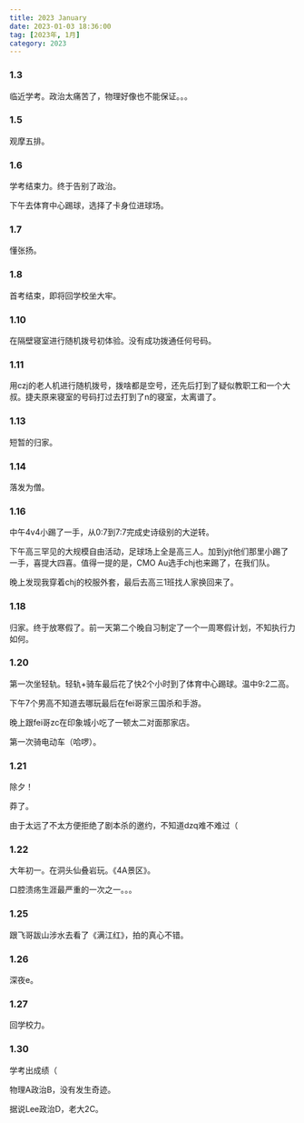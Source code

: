 ```yaml
---
title: 2023 January
date: 2023-01-03 18:36:00
tag: [2023年, 1月]
category: 2023
---
```


### 1.3

临近学考。政治太痛苦了，物理好像也不能保证。。。

### 1.5

观摩五排。

### 1.6

学考结束力。终于告别了政治。

下午去体育中心踢球，选择了卡身位进球场。

### 1.7

懂张扬。

### 1.8

首考结束，即将回学校坐大牢。

### 1.10

在隔壁寝室进行随机拨号初体验。没有成功拨通任何号码。

### 1.11

用czj的老人机进行随机拨号，拨啥都是空号，还先后打到了疑似教职工和一个大叔。捷夫原来寝室的号码打过去打到了n的寝室，太离谱了。

### 1.13

短暂的归家。

### 1.14

落发为僧。

### 1.16

中午4v4小踢了一手，从0:7到7:7完成史诗级别的大逆转。

下午高三罕见的大规模自由活动，足球场上全是高三人。加到yjt他们那里小踢了一手，喜提大四喜。值得一提的是，CMO Au选手chj也来踢了，在我们队。

晚上发现我穿着chj的校服外套，最后去高三1班找人家换回来了。

### 1.18

归家。终于放寒假了。前一天第二个晚自习制定了一个一周寒假计划，不知执行力如何。

### 1.20

第一次坐轻轨。轻轨+骑车最后花了快2个小时到了体育中心踢球。温中9:2二高。

下午7个男高不知道去哪玩最后在fei哥家三国杀和手游。

晚上跟fei哥zc在印象城小吃了一顿太二对面那家店。

第一次骑电动车（哈啰）。

### 1.21

除夕！

莽了。

由于太远了不太方便拒绝了剧本杀的邀约，不知道dzq难不难过（

### 1.22

大年初一。在洞头仙叠岩玩。《4A景区》。

口腔溃疡生涯最严重的一次之一。。。

### 1.25

跟飞哥跋山涉水去看了《满江红》，拍的真心不错。

### 1.26

深夜e。

### 1.27

回学校力。

### 1.30

学考出成绩（

物理A政治B，没有发生奇迹。

据说Lee政治D，老大2C。